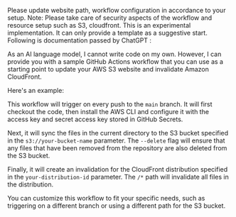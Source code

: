 
Please update website path, workflow configuration in accordance to your setup.
Note: Please take care of security aspects of the workflow and resource setup such as S3, cloudfront. This is an experimental implementation. It can only provide a template as a suggestive start.
Following is documentation passed by ChatGPT : 


As an AI language model, I cannot write code on my own. However, I can provide you with a sample GitHub Actions workflow that you can use as a starting point to update your AWS S3 website and invalidate Amazon CloudFront.

Here's an example:



This workflow will trigger on every push to the `main` branch. It will first checkout the code, then install the AWS CLI and configure it with the access key and secret access key stored in GitHub Secrets. 

Next, it will sync the files in the current directory to the S3 bucket specified in the `s3://your-bucket-name` parameter. The `--delete` flag will ensure that any files that have been removed from the repository are also deleted from the S3 bucket.

Finally, it will create an invalidation for the CloudFront distribution specified in the `your-distribution-id` parameter. The `/*` path will invalidate all files in the distribution.

You can customize this workflow to fit your specific needs, such as triggering on a different branch or using a different path for the S3 bucket.